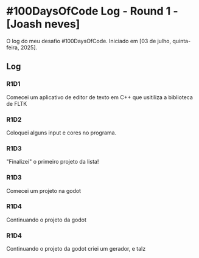 # #100DaysOfCode Log - Round 1 - [Joash neves]

O log do meu desafio #100DaysOfCode. Iniciado em [03 de julho, quinta-feira, 2025].

## Log

### R1D1 

Comecei um aplicativo de editor de texto em C++ que usitiliza a biblioteca de FLTK

### R1D2

Coloquei alguns input e cores no programa.

### R1D3

"Finalizei" o primeiro projeto da lista!

### R1D3

Comecei um projeto na godot

### R1D4

Continuando o projeto da godot

### R1D4

Continuando o projeto da godot criei um gerador, e talz